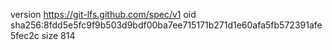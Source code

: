 version https://git-lfs.github.com/spec/v1
oid sha256:8fdd5e5fc9f9b503d9bdf00ba7ee715171b271d1e60afa5fb572391afe5fec2c
size 814
